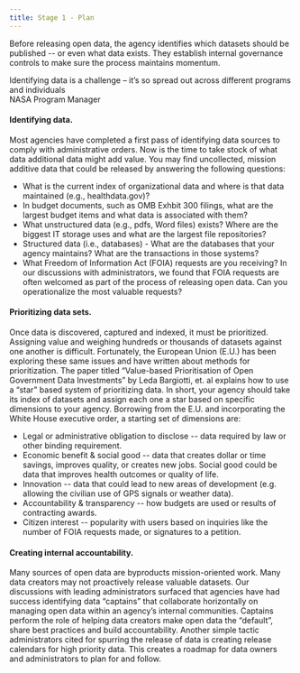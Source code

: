 ```yaml
---
title: Stage 1 - Plan
---
```


Before releasing open data, the agency identifies which datasets should be published -- or even what data exists. They establish internal governance controls to make sure the process maintains momentum.


<div class="pullquote">
  <div class="quotetext">Identifying data is a challenge – it’s so spread out across different programs and individuals</div>
  <div class="quotesource">NASA Program Manager</div>
</div>

#### Identifying data. 

Most agencies have completed a first pass of identifying data sources to comply with administrative orders. Now is the time to take stock of what data additional data might add value. You may find uncollected, mission additive data that could be released by answering the following questions:
 
 - What is the current index of organizational data and where is that data maintained (e.g., healthdata.gov)?
 - In budget documents, such as OMB Exhbit 300 filings, what are the largest budget items and what data is associated with them?
 - What unstructured data (e.g., pdfs, Word files) exists? Where are the biggest IT storage uses and what are the largest file repositories?
 - Structured data (i.e., databases) - What are the databases that your agency maintains? What are the transactions in those systems?
 - What Freedom of Information Act (FOIA) requests are you receiving? In our discussions with administrators, we found that FOIA requests are often welcomed as part of the process of releasing open data. Can you operationalize the most valuable requests?

#### Prioritizing data sets. 

Once data is discovered, captured and indexed, it must be prioritized. Assigning value and weighing hundreds or thousands of datasets against one another is difficult. Fortunately, the European Union (E.U.) has been exploring these same issues and have written about methods for prioritization. 
The paper titled “Value-based Prioritisation of Open Government Data Investments” by Leda Bargiotti, et. al explains how to use a “star” based system of prioritizing data. In short, your agency should take its index of datasets and assign each one a star based on specific dimensions to your agency.
Borrowing from the E.U. and incorporating the White House executive order, a starting set of dimensions are: 

- Legal or administrative obligation to disclose -- data required by law or other binding requirement.
- Economic benefit & social good -- data that creates dollar or time savings, improves quality, or creates new jobs. Social good could be data that improves health outcomes or quality of life.
- Innovation -- data that could lead to new areas of development (e.g. allowing the civilian use of GPS signals or weather data).
- Accountability & transparency -- how budgets are used or results of contracting awards.
- Citizen interest -- popularity with users based on inquiries like the number of FOIA requests made, or signatures to a petition.

#### Creating internal accountability. 

Many sources of open data are byproducts mission-oriented work. Many data creators may not proactively release valuable datasets. Our discussions with leading administrators surfaced that agencies have had success identifying data “captains” that collaborate horizontally on managing open data within an agency’s internal communities. Captains perform the role of helping data creators make open data the “default”, share best practices and build accountability.
Another simple tactic administrators cited for spurring the release of data is creating release calendars for high priority data. This creates a roadmap for data owners and administrators to plan for and follow.

